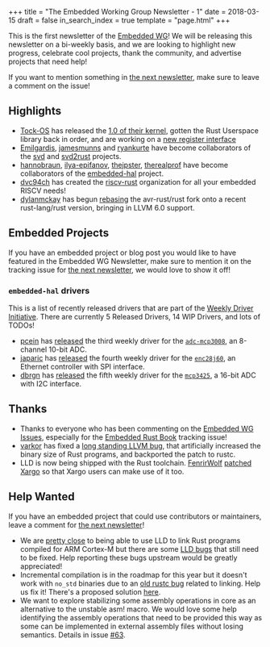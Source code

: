 +++
title = "The Embedded Working Group Newsletter - 1"
date = 2018-03-15
draft = false
in_search_index = true
template = "page.html"
+++

This is the first newsletter of the [Embedded WG]! We will be releasing this newsletter on a bi-weekly basis, and we are looking to highlight new progress, celebrate cool projects, thank the community, and advertise projects that need help!

<!-- more -->

If you want to mention something in [the next newsletter], make sure to leave a comment on the issue!

## Highlights

* [Tock-OS] has released the [1.0 of their kernel], gotten the Rust Userspace library back in order, and are working on a [new register interface]
* [Emilgardis], [jamesmunns] and [ryankurte] have become collaborators of the [svd] and [svd2rust] projects.
* [hannobraun], [ilya-epifanov], [thejpster], [therealprof] have become collaborators of the [embedded-hal] project.
* [dvc94ch] has created the [riscv-rust] organization for all your embedded RISCV needs!
* [dylanmckay] has begun [rebasing][avr-rust-rebase] the avr-rust/rust fork onto a recent rust-lang/rust version, bringing in LLVM 6.0 support.

## Embedded Projects

If you have an embedded project or blog post you would like to have featured in the Embedded WG Newsletter, make sure to mention it on the tracking issue for [the next newsletter], we would love to show it off!

### `embedded-hal` drivers

This is a list of recently released drivers that are part of the [Weekly Driver Initiative]. There are currently 5 Released Drivers, 14 WIP Drivers, and lots of TODOs!

* [pcein] has [released][pcein-blog] the third weekly driver for the [`adc-mcp3008`], an 8-channel 10-bit ADC.
* [japaric] has [released][enc-blog] the fourth weekly driver for the [`enc28j60`], an Ethernet controller with SPI interface.
* [dbrgn] has [released][mcp-blog] the fifth weekly driver for the [`mcp3425`], a 16-bit ADC with I2C interface.

## Thanks

* Thanks to everyone who has been commenting on the [Embedded WG Issues], especially for the [Embedded Rust Book] tracking issue!
* [varkor] has fixed a [long standing LLVM bug][gh41315], that artificially increased the binary size of Rust programs, and backported the patch to rustc.
* LLD is now being shipped with the Rust toolchain. [FenrirWolf] [patched Xargo][xargo-lld] so that Xargo users can make use of it too.

## Help Wanted

If you have an embedded project that could use contributors or maintainers, leave a comment for [the next newsletter]!

* We are [pretty close][cortex-m-rt-lld] to being able to use LLD to link Rust programs compiled for ARM Cortex-M but there are some [LLD bugs][lld-issues] that still need to be fixed. Help reporting these bugs upstream would be greatly appreciated!
* Incremental compilation is in the roadmap for this year but it doesn't work with `no_std` binaries due to an [old rustc bug][gh18807] related to linking. Help us fix it! There's a proposed solution [here].
* We want to explore stabilizing some assembly operations in core as an alternative to the unstable asm! macro. We would love some help identifying the assembly operations that need to be provided this way as some can be implemented in external assembly files without losing
semantics. Details in issue [#63].

[#63]: https://github.com/rust-lang-nursery/embedded-wg/issues/63
[1.0 of their kernel]: https://www.tockos.org/blog/2018/talking-tock-35/
[`adc-mcp3008`]: https://crates.io/crates/adc-mcp3008
[`enc28j60`]: https://crates.io/crates/enc28j60
[`mcp3425`]: https://crates.io/crates/mcp3425
[avr-rust-rebase]: https://github.com/avr-rust/rust/pull/91
[cortex-m-rt-lld]: https://github.com/japaric/cortex-m-rt/issues/53
[dbrgn]: https://github.com/dbrgn
[dvc94ch]: https://github.com/dvc94ch
[dylanmckay]: https://github.com/dylanmckay
[Embedded Rust Book]: https://github.com/rust-lang-nursery/embedded-wg/issues/56
[Embedded WG Issues]: https://github.com/rust-lang-nursery/embedded-wg/issues
[Embedded WG]: https://github.com/rust-lang-nursery/embedded-wg
[embedded-hal]: https://github.com/japaric/embedded-hal
[Emilgardis]: https://github.com/Emilgardis
[enc-blog]: http://blog.japaric.io/wd-4-enc28j60/
[FenrirWolf]: https://github.com/FenrirWolf
[gh18807]: https://github.com/rust-lang/rust/issues/18807
[gh41315]: https://github.com/rust-lang/rust/issues/41315
[hannobraun]: https://github.com/hannobraun
[here]: https://github.com/rust-lang/rust/issues/47074#issuecomment-354588718
[ilya-epifanov]: https://github.com/ilya-epifanov
[jamesmunns]: https://github.com/jamesmunns
[japaric]: https://github.com/japaric
[lld-issues]: https://github.com/japaric/cortex-m-rt/issues/53#issuecomment-371972935
[mcp-blog]: https://blog.dbrgn.ch/2018/3/13/rust-mcp3425-driver/
[new register interface]: https://www.tockos.org/blog/2018/talking-tock-36/
[pcein]: https://github.com/pcein
[pcein-blog]: http://pramode.in/2018/02/24/an-introduction-to-writing-embedded-hal-based-drivers-in-rust/
[riscv-rust]: https://github.com/riscv-rust
[ryankurte]: https://github.com/ryankurte
[svd2rust]: https://github.com/japaric/svd2rust
[svd]: https://github.com/japaric/svd
[the next newsletter]: https://github.com/rust-lang-nursery/embedded-wg/issues/65
[thejpster]: https://github.com/thejpster
[therealprof]: https://github.com/therealprof
[Tock-OS]: https://github.com/helena-project/tock
[varkor]: https://github.com/varkor
[Weekly Driver Initiative]: https://github.com/rust-lang-nursery/embedded-wg/issues/39
[xargo-lld]: https://github.com/japaric/xargo/pull/200